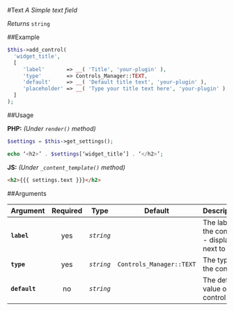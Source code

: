 #Text
*A Simple text field*

*Returns* `string`

##Example

```php
$this->add_control(
  'widget_title',
  [
     'label'       => __( 'Title', 'your-plugin' ),
     'type'        => Controls_Manager::TEXT,
     'default'     => __( 'Default title text', 'your-plugin' ),
     'placeholder' => __( 'Type your title text here', 'your-plugin' ),
  ]
);
```

##Usage

**PHP:** *(Under `render()` method)*
```php
$settings = $this->get_settings();

echo ‘<h2>’ . $settings[‘widget_title’] . ‘</h2>’;
```

**JS:** *(Under `_content_template()` method)*
```html
<h2>{{{ settings.text }}}</h2>
```

##Arguments

Argument       | Required   | Type         | Default                      | Description
------------   | :--------: | :------:     | :--------------------------: | ---------------------------------------------
**`label`**    | yes        | *`string`*   |                              | The label of the control - displayed next to it
**`type`**     | yes        | *`string`*   | `Controls_Manager::TEXT`     | The type of the control
**`default`**  | no         | *`string`*   |                              | The default value of the control
